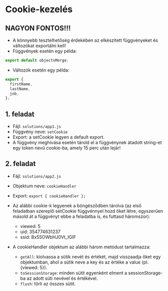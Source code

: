 # Cookie-kezelés

## NAGYON FONTOS!!!
- A könnyebb tesztelhetőség érdekében az elkészített függvényeket és változókat 
exportálni kell!
- Függvények esetén egy példa:
```javascript
export default objectsMerge;
```
- Változók esetén egy példa:
```javascript
export {
  firstName,
  lastName,
  job,
};
```

## 1. feladat
- Fájl: `solutions/app1.js`
- Függvény neve: `setCookie`
- Export: a setCookie legyen a default export.
- A függvény meghívása esetén tárold el a függvénynek átadott string-et egy 
token nevű cookie-ba, amely 15 perc után lejár!
   
## 2. feladat
- Fájl: `solutions/app2.js`
- Objektum neve: `cookieHandler`
- Export: `export { cookieHandler };`
- Az alábbi cookie-k legyenek a böngésződben tárolva 
(az első feladatban szereplő setCookie függvénnyel hozd őket létre, egyszerűen
másold át a függvényt ebbe a feladatba is, és futtasd háromszor):
  - viewed: 5
  - uid: 354774631237
  - ssid: Bx55OWbHJ0Vt_IGIF
  
- A cookieHandler objektum az alábbi három metódust tartalmazza:
  - `getAll`: kiolvassa a sütik nevét és értékét, majd visszaadja őket egy 
objektumban, ahol a sütik neve a key és az értéke a value (pl. {viewed: 5}).
  - `toSessionStorage`: minden sütit egyenként elment a sessionStorage-ba az 
adott süti nevével és értékével.
  - `flush`: törli az összes sütit.
